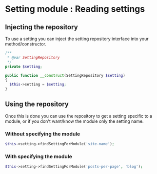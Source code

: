 # Setting module : Reading settings


## Injecting the repository


To use a setting you can inject the setting repository interface into your method/constructor.

``` php
/**
 * @var SettingRepository
 */
private $setting;

public function __construct(SettingRepository $setting)
{
  $this->setting = $setting;
}
```

## Using the repository

Once this is done you can use the repository to get a setting specific to a module, or if you don't want/know the module only the setting name.

### Without specifying the module

``` php
$this->setting->findSettingForModule('site-name');
```

### With specifying the module


``` php
$this->setting->findSettingForModule('posts-per-page', 'blog');
```

